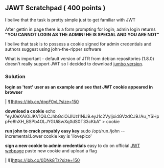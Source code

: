 ## JAWT Scratchpad ( 400 points ) 

I belive that the task is pretty simple just to get familiar with JWT 

After gettin in page there is a form prompting for login; admin login returns 
**"YOU CANNOT LOGIN AS THE ADMIN! HE IS SPECIAL AND YOU ARE NOT"** 

I belive that task is to possess a cookie signed for admin credentials and authors suggest using john-the-ripper software 

What is important - default version of JTR from debian repositories (1.8.0) doesn't really support JWT so I decided to download [jumbo version](https://github.com/openwall/john).

### Solution

**login as 'test' user as an example and see that JWT cookie appeared in browser**

| ![]https://ibb.co/dppF0vL?size=150

**download a cookie**
echo "eyJ0eXAiOiJKV1QiLCJhbGciOiJIUzI1NiJ9.eyJ1c2VyIjoidGVzdCJ9.IAu_YSHppFe8hXH_BSPb4OLJYGUi8wXqXdS0T33cKbA" > cookie

**run john to crack propably easy key**
sudo /opt/run./john --incremental:Lower cookie
key is 'ilovepico'

**sign a new cookie to admin credentials**
easy to do on official [JWT webpage](https://jwt.io/)
paste new cookie and upload a flag

| ![]https://ibb.co/0DNk8Tz?size=150
